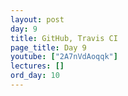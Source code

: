```yaml
---
layout: post
day: 9
title: GitHub, Travis CI
page_title: Day 9 
youtube: ["2A7nVdAoqqk"]
lectures: []
ord_day: 10
---
```

